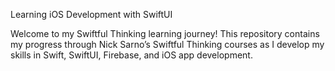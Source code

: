 Learning iOS Development with SwiftUI

Welcome to my Swiftful Thinking learning journey! This repository contains my progress through Nick Sarno’s Swiftful Thinking courses as I develop my skills in Swift, SwiftUI, Firebase, and iOS app development.